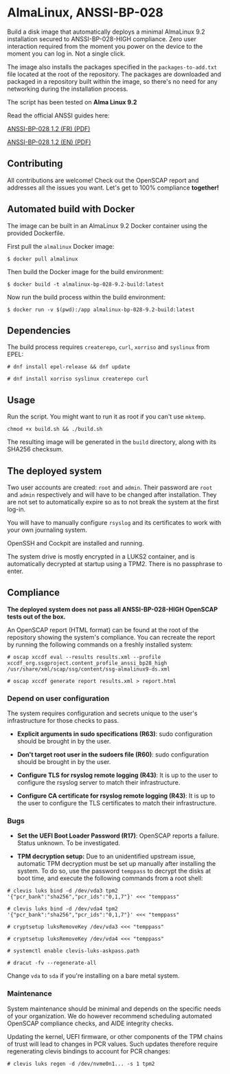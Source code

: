 # AlmaLinux, ANSSI-BP-028

Build a disk image that automatically deploys a minimal AlmaLinux 9.2 installation secured to ANSSI-BP-028-HIGH compliance. Zero user interaction required from the moment you power on the device to the moment you can log in. Not a single click.

The image also installs the packages specified in the `packages-to-add.txt` file located at the root of the repository. The packages are downloaded and packaged in a repository built within the image, so there's no need for any networking during the installation process.

The script has been tested on **Alma Linux 9.2**

Read the official ANSSI guides here:

[ANSSI-BP-028 1.2 (FR) (PDF)](https://www.ssi.gouv.fr/uploads/2016/01/linux_configuration-fr-v1.2.pdf)

[ANSSI-BP-028 1.2 (EN) (PDF)](https://www.ssi.gouv.fr/uploads/2019/03/linux_configuration-en-v1.2.pdf)

## Contributing

All contributions are welcome! Check out the OpenSCAP report and addresses all the issues you want. Let's get to 100% compliance **together!**

## Automated build with Docker

The image can be built in an AlmaLinux 9.2 Docker container using the provided Dockerfile.

First pull the `almalinux` Docker image:

`$ docker pull almalinux`

Then build the Docker image for the build environment:

`$ docker build -t almalinux-bp-028-9.2-build:latest`

Now run the build process within the build environment:

`$ docker run -v $(pwd):/app almalinux-bp-028-9.2-build:latest`

## Dependencies

The build process requires `createrepo`, `curl`, `xorriso` and `syslinux` from EPEL:

`# dnf install epel-release && dnf update`

`# dnf install xorriso syslinux createrepo curl`

## Usage

Run the script. You might want to run it as root if you can't use `mktemp`.

`chmod +x build.sh && ./build.sh`

The resulting image will be generated in the `build` directory, along with its SHA256 checksum.

## The deployed system

Two user accounts are created: `root` and `admin`. Their password are `root` and `admin` respectively and will have to be changed after installation. They are not set to automatically expire so as to not break the system at the first log-in.

You will have to manually configure `rsyslog` and its certificates to work with your own journaling system.

OpenSSH and Cockpit are installed and running.

The system drive is mostly encrypted in a LUKS2 container, and is automatically decrypted at startup using a TPM2. There is no passphrase to enter.

## Compliance

**The deployed system does not pass all ANSSI-BP-028-HIGH OpenSCAP tests out of the box.**

An OpenSCAP report (HTML format) can be found at the root of the repository showing the system's compliance. You can recreate the report by running the following commands on a freshly installed system:

`# oscap xccdf eval --results results.xml --profile xccdf_org.ssgproject.content_profile_anssi_bp28_high /usr/share/xml/scap/ssg/content/ssg-almalinux9-ds.xml`

`# oscap xccdf generate report results.xml > report.html`

### Depend on user configuration

The system requires configuration and secrets unique to the user's infrastructure for those checks to pass.

* **Explicit arguments in sudo specifications (R63)**: sudo configuration should be brought in by the user.

* **Don't target root user in the sudoers file (R60)**: sudo configuration should be brought in by the user.

* **Configure TLS for rsyslog remote logging (R43)**: It is up to the user to configure the rsyslog server to match their infrastructure.

* **Configure CA certificate for rsyslog remote logging (R43)**: It is up to the user to configure the TLS certificates to match their infrastructure.

### Bugs

* **Set the UEFI Boot Loader Password (R17)**: OpenSCAP reports a failure. Status unknown. To be investigated.

* **TPM decryption setup:** Due to an unidentified upstream issue, automatic TPM decryption must be set up manually after installing the system. To do so, use the password `temppass` to decrypt the disks at boot time, and execute the following commands from a root shell:

`# clevis luks bind -d /dev/vda3 tpm2 '{"pcr_bank":"sha256","pcr_ids":"0,1,7"}' <<< "temppass"`

`# clevis luks bind -d /dev/vda4 tpm2 '{"pcr_bank":"sha256","pcr_ids":"0,1,7"}' <<< "temppass"`

`# cryptsetup luksRemoveKey /dev/vda3 <<< "temppass"`

`# cryptsetup luksRemoveKey /dev/vda4 <<< "temppass"`

`# systemctl enable clevis-luks-askpass.path`

`# dracut -fv --regenerate-all`

Change `vda` to `sda` if you're installing on a bare metal system.

### Maintenance

System maintenance should be minimal and depends on the specific needs of your organization. We do however recommend scheduling automated OpenSCAP compliance checks, and AIDE integrity checks.

Updating the kernel, UEFI firmware, or other components of the TPM chains of trust will lead to changes in PCR values. Such updates therefore require regenerating clevis bindings to account for PCR changes:

`# clevis luks regen -d /dev/nvme0n1... -s 1 tpm2`
